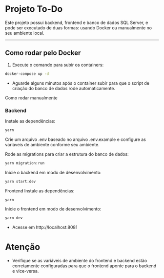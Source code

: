 # Projeto To-Do

Este projeto possui backend, frontend e banco de dados SQL Server, e pode ser executado de duas formas: usando Docker ou manualmente no seu ambiente local.

---

## Como rodar pelo Docker

1. Execute o comando para subir os containers:

```bash
docker-compose up -d
```
- Aguarde alguns minutos após o container subir para que o script de criação do banco de dados rode automaticamente.

Como rodar manualmente
### Backend
Instale as dependências:

```bash
yarn
```
Crie um arquivo .env baseado no arquivo .env.example e configure as variáveis de ambiente conforme seu ambiente.

Rode as migrations para criar a estrutura do banco de dados:

```bash
yarn migration:run
```
Inicie o backend em modo de desenvolvimento:

```bash
yarn start:dev
```
Frontend
Instale as dependências:

```bash
yarn
```
Inicie o frontend em modo de desenvolvimento:

```bash
yarn dev
```

- Acesse em http://localhost:8081

# Atenção
- Verifique se as variáveis de ambiente do frontend e backend estão corretamente configuradas para que o frontend aponte para o backend e vice-versa.